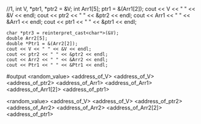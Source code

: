 //1,
int V, *ptr1, *ptr2 = &V;
    int Arr1[5];
    ptr1 = &(Arr1[2]);
    cout << V << " " << &V << endl;
    cout << ptr2 << " " << &ptr2 << endl;
    cout << Arr1 << " " << &Arr1 << endl;
    cout << ptr1 << " " << &ptr1 << endl;
    
    char *ptr3 = reinterpret_cast<char*>(&V);
    double Arr2[5];
    double *Ptr1 = &(Arr2[2]); 
    cout << V << " " << &V << endl;
    cout << ptr2 << " " << &ptr2 << endl;
    cout << Arr2 << " " << &Arr2 << endl; 
    cout << Ptr1 << " " << &Ptr1 << endl; 
#output
<random_value> <address_of_V>
<address_of_V> <address_of_ptr2>
<address_of_Arr1> <address_of_Arr1>
<address_of_Arr1[2]> <address_of_ptr1>

<random_value> <address_of_V>
<address_of_V> <address_of_ptr2>
<address_of_Arr2> <address_of_Arr2>
<address_of_Arr2[2]> <address_of_ptr1>


